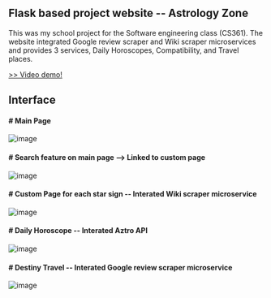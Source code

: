 ## Flask based project website -- Astrology Zone 

This was my school project for the Software engineering class (CS361). The website integrated Google review scraper and Wiki scraper microservices and provides 3 services, Daily Horoscopes, Compatibility, and Travel places.


[>> Video demo!](https://cdnapisec.kaltura.com/p/391241/sp/39124100/embedIframeJs/uiconf_id/22119142/partner_id/391241?iframeembed=true&playerId=kaltura_player&entry_id=1_w4wadulm&flashvars[localizationCode]=en&amp;flashvars[leadWithHTML5]=true&amp;flashvars[sideBarContainer.plugin]=true&amp;flashvars[sideBarContainer.position]=left&amp;flashvars[sideBarContainer.clickToClose]=true&amp;flashvars[chapters.plugin]=true&amp;flashvars[chapters.layout]=vertical&amp;flashvars[chapters.thumbnailRotator]=false&amp;flashvars[streamSelector.plugin]=true&amp;flashvars[EmbedPlayer.SpinnerTarget]=videoHolder&amp;flashvars[dualScreen.plugin]=true&amp;flashvars[hotspots.plugin]=1&amp;flashvars[Kaltura.addCrossoriginToIframe]=true&amp;&wid=1_ugw5khow)

## Interface
#### # Main Page
![image](https://user-images.githubusercontent.com/71689421/145139440-c2edacf6-ca81-4a25-9a8f-ffe7d47a0f92.png)

#### # Search feature on main page --> Linked to custom page
![image](https://user-images.githubusercontent.com/71689421/145139623-ddb3889e-4b9d-4e5e-8cda-fd450c6a01ac.png)

#### # Custom Page for each star sign -- Interated Wiki scraper microservice
![image](https://user-images.githubusercontent.com/71689421/145139850-a2736ba6-1213-4a86-affb-2844bffa5330.png)

#### # Daily Horoscope -- Interated Aztro API
![image](https://user-images.githubusercontent.com/71689421/145139920-12f95f2b-e8bd-4390-9e39-2f8c64d09f43.png)

#### # Destiny Travel -- Interated Google review scraper microservice
![image](https://user-images.githubusercontent.com/71689421/145140118-1eccf98d-6e1c-4cfa-9164-bc23dfe6a9ba.png)
